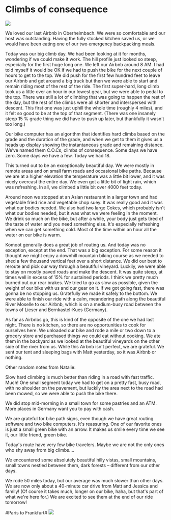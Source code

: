 # Climbs of consequence
![](data/20cca53c-5716-4a01-8de3-2ea65422b7b8.jpg)
 
We loved our last Airbnb in Oberheimbach. We were so comfortable and our host was outstanding. Having the fully stocked kitchen saved us, or we would have been eating one of our two emergency backpacking meals.

 Today was our big climb day. We had been looking at it for months, wondering if we could make it work. The hill profile just looked so steep, especially for the first huge long one. We left our Airbnb around 8 AM. I had told myself it would be OK if we had to push the bike for the next couple of hours to get to the top. We did push for the first few hundred feet to leave our Airbnb and get around a big truck but then we were able to start and remain riding most of the rest of the ride. The first super-hard, long climb took us a little over an hour in our lowest gear, but we were able to pedal to the top. There was still a lot of climbing that was going to happen the rest of the day, but the rest of the climbs were all shorter and interspersed with descent. This first one was just uphill the whole time (roughly 4 miles), and it felt so good to be at the top of that segment. (There was one insanely steep 15 % grade thing we did have to push up later, but thankfully it wasn't too long.)

 Our bike computer has an algorithm that identifies hard climbs based on the grade and the duration of the grade, and when we get to them it gives us a heads up display showing the instantaneous grade and remaining distance. We’ve named them C.O.Cs, climbs of consequence. Some days we have zero. Some days we have a few. Today we had 18. 

 This turned out to be an exceptionally beautiful day. We were mostly in remote areas and on small farm roads and occasional bike paths. Because we are at a higher elevation the temperature was a little bit lower, and it was nicely overcast the entire day. We even got a little bit of light rain, which was refreshing. In all, we climbed a little bit over 4000 feet today. 

 Around noon we stopped at an Asian restaurant in a larger town and had vegetable fried rice and vegetable chop suey. It was really good and it was what our bodies needed. We also had two large Cokes, which probably isn't what our bodies needed, but it was what we were feeling in the moment. We drink so much on the bike, but after a while, your body just gets tired of the taste of water and you need something else. It's especially refreshing when we can get something cold. Most of the time within an hour all the water on our bike is warm.

 Komoot generally does a great job of routing us. And today was no exception, except at the end. That was a big exception. For some reason it thought we might enjoy a downhill mountain biking course as we needed to shed a few thousand vertical feet over a short distance. We did our best to reroute and pick our way through a beautiful vineyard. Luckily, we were able to stay on mostly paved roads and make the descent. It was quite steep, at times well in excess of 15% for sustained periods. I think we pretty much burned out our rear brakes. We tried to go as slow as possible, given the weight of our bike with us and our gear on it. If we got going fast, there was gonna be no stopping us. Gratefully we made it safely to the bottom. We were able to finish our ride with a calm, meandering path along the beautiful River Moselle to our Airbnb, which is on a medium-busy road between the towns of Lieser and Bernkastel-Kues (Germany).

 As far as Airbnbs go, this is kind of the opposite of the one we had last night. There is no kitchen, so there are no opportunities to cook for ourselves here. We unloaded our bike and rode a mile or two down to a grocery store and purchased things we could eat without cooking. We ate them in the backyard as we looked at the beautiful vineyards on the other side of the river from us. While this Airbnb isn't perfect, we are grateful. We sent our tent and sleeping bags with Matt yesterday, so it was Airbnb or nothing.

 Other random notes from Natalie:

 Slow hard climbing is much better than riding in a road with fast traffic. Much! One small segment today we had to get on a pretty fast, busy road, with no shoulder on the pavement, but luckily the area next to the road had been mowed, so we were able to push the bike there.

 We did stop mid-morning in a small town for some pastries and an ATM. More places in Germany want you to pay with cash. 

 We are grateful for bike path signs, even though we have great routing software and two bike computers. It's reassuring. One of our favorite ones is just a small green bike with an arrow. It makes us smile every time we see it, our little friend, green bike.

 Today's route have very few bike travelers. Maybe we are not the only ones who shy away from big climbs…. 

 We encountered some absolutely beautiful hilly vistas, small mountains, small towns nestled between them, dark forests – different from our other days.  

 We rode 50 miles today, but our average was much slower than other days. We are now only about a 40-minute car drive from Matt and Jessica and family! (Of course it takes much, longer on our bike, haha, but that's part of what we're here for.) We are excited to see them at the end of our ride tomorrow!


#Paris to Frankfurt#
![](data/20cca53c-5716-4a01-8de3-2ea65422b7b8.jpg)
